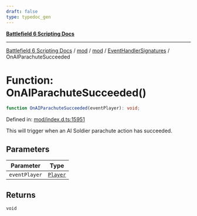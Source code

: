 ```yaml
---
draft: false
type: typedoc_gen
---
```


[**Battlefield 6 Scripting Docs**](../../../../_index.md)

***

[Battlefield 6 Scripting Docs](../../../../_index.md) / [mod](../../../_index.md) / [mod](../../_index.md) / [EventHandlerSignatures](../_index.md) / OnAIParachuteSucceeded

# Function: OnAIParachuteSucceeded()

```ts
function OnAIParachuteSucceeded(eventPlayer): void;
```

Defined in: [mod/index.d.ts:15951](https://github.com/battlefield-portal-community/portal-docs/blob/ff09b2690670f74de7e97198022e5a97ff1161ff/generators/santiago/mod/index.d.ts#L15951)

This will trigger when an AI Soldier parachute action has succeeded.

## Parameters

| Parameter | Type |
| ------ | ------ |
| `eventPlayer` | [`Player`](../../Player/_index.md) |

## Returns

`void`
